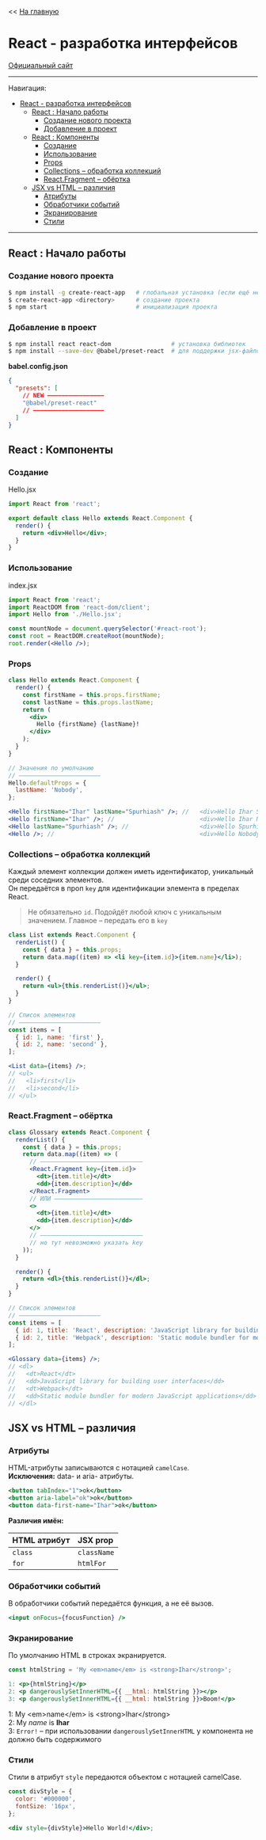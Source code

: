 << [На главную](../README.md)

# React - разработка интерфейсов

[Официальный сайт](https://reactjs.org/)

---

Навигация:

- [React - разработка интерфейсов](#react---разработка-интерфейсов)
  - [React : Начало работы](#react--начало-работы)
    - [Создание нового проекта](#создание-нового-проекта)
    - [Добавление в проект](#добавление-в-проект)
  - [React : Компоненты](#react--компоненты)
    - [Создание](#создание)
    - [Использование](#использование)
    - [Props](#props)
    - [Collections – обработка коллекций](#collections--обработка-коллекций)
    - [React.Fragment – обёртка](#reactfragment--обёртка)
  - [JSX vs HTML – различия](#jsx-vs-html--различия)
    - [Атрибуты](#атрибуты)
    - [Обработчики событий](#обработчики-событий)
    - [Экранирование](#экранирование)
    - [Стили](#стили)

---

## React : Начало работы

### Создание нового проекта

```bash
$ npm install -g create-react-app   # глобальная установка (если ещё не)
$ create-react-app <directory>      # создание проекта
$ npm start                         # инициализация проекта
```

### Добавление в проект

```bash
$ npm install react react-dom                 # установка библиотек
$ npm install --save-dev @babel/preset-react  # для поддержки jsx-файлов
```

**babel.config.json**

```json
{
  "presets": [
    // NEW ————————————————
    "@babel/preset-react"
    // ————————————————————
  ]
}
```

## React : Компоненты

### Создание

Hello.jsx

```jsx
import React from 'react';

export default class Hello extends React.Component {
  render() {
    return <div>Hello</div>;
  }
}
```

### Использование

index.jsx

```jsx
import React from 'react';
import ReactDOM from 'react-dom/client';
import Hello from './Hello.jsx';

const mountNode = document.querySelector('#react-root');
const root = ReactDOM.createRoot(mountNode);
root.render(<Hello />);
```

### Props

```jsx
class Hello extends React.Component {
  render() {
    const firstName = this.props.firstName;
    const lastName = this.props.lastName;
    return (
      <div>
        Hello {firstName} {lastName}!
      </div>
    );
  }
}

// Значения по умолчанию
// ———————————————————————
Hello.defaultProps = {
  lastName: 'Nobody',
};

<Hello firstName="Ihar" lastName="Spurhiash" />; //   <div>Hello Ihar Spurhiash!</div>
<Hello firstName="Ihar" />; //                        <div>Hello Ihar Nobody!</div>
<Hello lastName="Spurhiash" />; //                    <div>Hello Spurhiash!</div>
<Hello />; //                                         <div>Hello Nobody!</div>
```

### Collections – обработка коллекций

Каждый элемент коллекции должен иметь идентификатор, уникальный среди соседних элементов.  
Он передаётся в проп `key` для идентификации элемента в пределах React.

> Не обязательно `id`. Подойдёт любой ключ с уникальным значением. Главное – передать его в `key`

```jsx
class List extends React.Component {
  renderList() {
    const { data } = this.props;
    return data.map((item) => <li key={item.id}>{item.name}</li>);
  }

  render() {
    return <ul>{this.renderList()}</ul>;
  }
}

// Список элементов
// ———————————————————————
const items = [
  { id: 1, name: 'first' },
  { id: 2, name: 'second' },
];

<List data={items} />;
// <ul>
//   <li>first</li>
//   <li>second</li>
// </ul>
```

### React.Fragment – обёртка

```jsx
class Glossary extends React.Component {
  renderList() {
    const { data } = this.props;
    return data.map((item) => (
      // —————————————————————————————
      <React.Fragment key={item.id}>
        <dt>{item.title}</dt>
        <dd>{item.description}</dd>
      </React.Fragment>
      // ИЛИ —————————————————————————
      <>
        <dt>{item.title}</dt>
        <dd>{item.description}</dd>
      </>
      // —————————————————————————————
      // но тут невозможно указать key
    ));
  }

  render() {
    return <dl>{this.renderList()}</dl>;
  }
}

// Список элементов
// ———————————————————————
const items = [
  { id: 1, title: 'React', description: 'JavaScript library for building user interfaces' },
  { id: 2, title: 'Webpack', description: 'Static module bundler for modern JavaScript applications' },
];

<Glossary data={items} />;
// <dl>
//   <dt>React</dt>
//   <dd>JavaScript library for building user interfaces</dd>
//   <dt>Webpack</dt>
//   <dd>Static module bundler for modern JavaScript applications</dd>
// </dl>
```

## JSX vs HTML – различия

### Атрибуты

HTML-атрибуты записываются с нотацией `camelCase`.  
**Исключения:** data- и aria- атрибуты.

```jsx
<button tabIndex="1">ok</button>
<button aria-label="ok">ok</button>
<button data-first-name="Ihar">ok</button>
```

**Различия имён:**

| HTML атрибут | JSX prop    |
| :----------- | :---------- |
| `class`      | `className` |
| `for`        | `htmlFor`   |

### Обработчики событий

В обработчики событий передаётся функция, а не её вызов.

```jsx
<input onFocus={focusFunction} />
```

### Экранирование

По умолчанию HTML в строках экранируется.

```jsx
const htmlString = 'My <em>name</em> is <strong>Ihar</strong>';

1: <p>{htmlString}</p>
2: <p dangerouslySetInnerHTML={{ __html: htmlString }}></p>
3: <p dangerouslySetInnerHTML={{ __html: htmlString }}>Boom!</p>
```

1: My \<em>name\</em> is \<strong>Ihar\</strong>  
2: My <em>name</em> is <strong>Ihar</strong>  
3: `Error!` – при использовании `dangerouslySetInnerHTML` у компонента не должно быть содержимого

### Стили

Стили в атрибут `style` передаются объектом с нотацией camelCase.

```jsx
const divStyle = {
  color: '#000000',
  fontSize: '16px',
};

<div style={divStyle}>Hello World!</div>;
```
